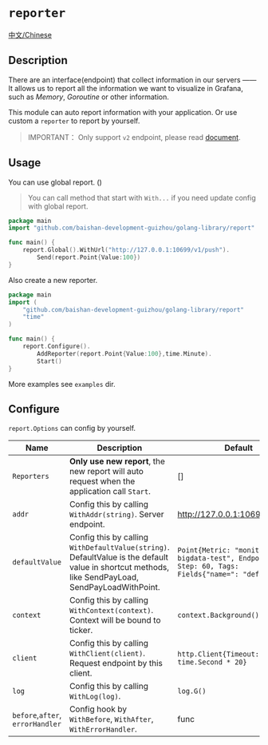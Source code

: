 # `reporter`

[中文/Chinese](README.ZH.md)

## Description

There are an interface(endpoint) that collect information in our servers —— It allows us to report all the information we want to visualize in Grafana, such as *Memory*, *Goroutine* or other information.

This module can auto report information with your application. Or use custom a `reporter` to report by yourself.

> IMPORTANT： Only support `v2` endpoint, please read [document](http://jr.baishancloud.com:8090/pages/viewpage.action?pageId=188953838).

## Usage

You can use global report. ()
> You can call method that start with `With...` if you need update config with global report.

```go
package main
import "github.com/baishan-development-guizhou/golang-library/report"

func main() {
    report.Global().WithUrl("http://127.0.0.1:10699/v1/push").
    	Send(report.Point{Value:100})
}
```

Also create a new reporter.

```go
package main
import (
    "github.com/baishan-development-guizhou/golang-library/report"
    "time"
)

func main() {
	report.Configure().
		AddReporter(report.Point{Value:100},time.Minute).
		Start()
}
```

More examples see `examples` dir.

## Configure

`report.Options` can config by yourself.

|Name |Description |Default
| --- | ---| ---
| `Reporters`| **Only use new report**, the new report will auto request when the application call `Start`.| []
| `addr`|Config this by calling `WithAddr(string)`. Server endpoint.| http://127.0.0.1:10699/v2/push
| `defaultValue`|Config this by calling `WithDefaultValue(string)`. DefaultValue is the default value in shortcut methods, like SendPayLoad, SendPayLoadWithPoint.| `Point{Metric: "monitor-bigdata-test", Endpoint: "", Step: 60, Tags: Fields{"name=": "default"}}`
| `context`| Config this by calling `WithContext(context)`. Context will be bound to ticker.| `context.Background()`
| `client`| Config this by calling `WithClient(client)`. Request endpoint by this client.| `http.Client{Timeout: time.Second * 20}`
| `log`| Config this by calling `WithLog(log)`.| `log.G()`
| `before`,`after`, `errorHandler`| Config hook by `WithBefore`, `WithAfter`, `WithErrorHandler`.| func